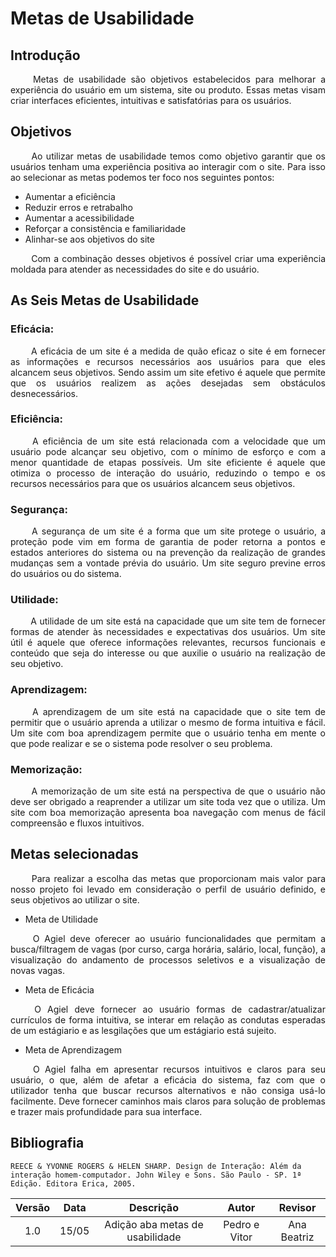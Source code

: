 # Metas de Usabilidade

## Introdução

<p align="justify">
&emsp;&emsp;
Metas de usabilidade são objetivos estabelecidos para melhorar a experiência do usuário em um sistema, site ou produto. Essas metas visam criar interfaces eficientes, intuitivas e satisfatórias para os usuários.
</p>

## Objetivos
<p align="justify">
&emsp;&emsp;
Ao utilizar metas de usabilidade temos como objetivo garantir que os usuários tenham uma experiência positiva ao interagir com o site. Para isso ao selecionar as metas podemos ter foco nos seguintes pontos:
</p>

* Aumentar a eficiência
* Reduzir erros e retrabalho
* Aumentar a acessibilidade
* Reforçar a consistência e familiaridade
* Alinhar-se aos objetivos do site

<p align="justify">
&emsp;&emsp;
Com a combinação desses objetivos é possível criar uma experiência moldada para atender as necessidades do site e do usuário.
</p>

## As Seis Metas de Usabilidade

### Eficácia:

<p align="justify">
&emsp;&emsp;
A eficácia de um site é a medida de quão eficaz o site é em fornecer as informações e recursos necessários aos usuários para que eles alcancem seus objetivos. Sendo assim um site efetivo é aquele que permite que os usuários realizem as ações desejadas sem obstáculos desnecessários.
</p>

### Eficiência:

<p align="justify">
&emsp;&emsp;
A eficiência de um site está relacionada com a velocidade que um usuário pode alcançar seu objetivo, com o mínimo de esforço e com a menor quantidade de etapas possíveis. Um site eficiente é aquele que otimiza o processo de interação do usuário, reduzindo o tempo e os recursos necessários para que os usuários alcancem seus objetivos.
</p>

### Segurança:

<p align="justify">
&emsp;&emsp;
A segurança de um site é a forma que um site protege o usuário, a proteção pode vim em forma de garantia de poder retorna a pontos e estados anteriores do sistema ou na prevenção da realização de grandes mudanças sem a vontade prévia do usuário. Um site seguro previne erros do usuários ou do sistema.
</p>

### Utilidade:

<p align="justify">
&emsp;&emsp;
A utilidade de um site está na capacidade que um site tem de fornecer formas de atender às necessidades e expectativas dos usuários. Um site útil é aquele que oferece informações relevantes, recursos funcionais e conteúdo que seja do interesse ou que auxilie o usuário na realização de seu objetivo.
</p>

### Aprendizagem:

<p align="justify">
&emsp;&emsp;
A aprendizagem de um site está na capacidade que o site tem de permitir que o usuário aprenda a utilizar o mesmo de forma intuitiva e fácil. Um site com boa aprendizagem permite que o usuário tenha em mente o que pode realizar e se o sistema pode resolver o seu problema.
</p>

### Memorização:

<p align="justify">
&emsp;&emsp;
A memorização de um site está na perspectiva de que o usuário não deve ser obrigado a reaprender a utilizar um site toda vez que o utiliza. Um site com boa memorização apresenta boa navegação com menus de fácil compreensão e fluxos intuitivos. 
</p>

## Metas selecionadas

<p align="justify">
&emsp;&emsp;
Para realizar a escolha das metas que proporcionam mais valor para nosso projeto foi levado em consideração o perfil de usuário definido, e seus objetivos ao utilizar o site.
</p>

* Meta de Utilidade

<p align="justify">
&emsp;&emsp;
 O Agiel deve oferecer ao usuário funcionalidades que permitam a busca/filtragem de vagas (por curso, carga horária, salário, local, função), a visualização do andamento de processos seletivos e a visualização de novas vagas.
</p>

* Meta de Eficácia

<p align="justify">
&emsp;&emsp;
 O Agiel deve fornecer ao usuário formas de cadastrar/atualizar currículos de forma intuitiva, se interar em relação as condutas esperadas de um estágiario e as lesgilações que um estágiario está sujeito. 
</p>

* Meta de Aprendizagem

<p align="justify">
&emsp;&emsp;
O Agiel falha em apresentar recursos intuitivos e claros para seu usuário, o que, além de afetar a eficácia do sistema, faz com que o utilizador tenha que buscar recursos alternativos e não consiga usá-lo facilmente. Deve fornecer caminhos mais claros para solução de problemas e trazer mais profundidade para sua interface.
</p>

## Bibliografia
```
REECE & YVONNE ROGERS & HELEN SHARP. Design de Interação: Além da interação homem-computador. John Wiley e Sons. São Paulo - SP. 1ª Edição. Editora Erica, 2005.
```

| Versão | Data  |            Descrição             |     Autor      |    Revisor    |
|:------:|:-----:|:--------------------------------:|:--------------:|:-------------:|
|  1.0   | 15/05 | Adição aba metas de usabilidade | Pedro e Vitor | Ana Beatriz |